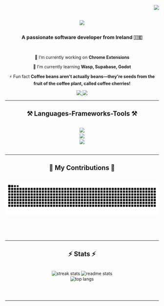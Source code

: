 <img align="right" src="https://visitor-badge.laobi.icu/badge?page_id=T1M00R/T1M00R" />

<h1 align="center">
    <img src="https://readme-typing-svg.herokuapp.com/?font=Righteous&size=35&center=true&vCenter=true&width=500&height=70&duration=4000&lines=Hi+There!+👋;+I'm+Timoor!;" />
</h1>

<h3 align="center">A passionate software developer from Ireland 🇮🇪</h3>

<br/>

<div align="center">
 
 🔭 I’m currently working on **Chrome Extensions**
 
 🌱 I’m currently learning **Wasp, Supabase, Godot**

⚡ Fun fact **Coffee beans aren't actually beans—they're seeds from the fruit of the coffee plant, called coffee cherries!**

 </div>
 
<div align="center"> 
  <a href="mailto:timoor.nurzhanov+github@gmail.com">
    <img src="https://img.shields.io/badge/Gmail-333333?style=for-the-badge&logo=gmail&logoColor=red" />
  </a>
  <a href="https://www.linkedin.com/in/timoor-nurzhanov-05391b248/)" target="_blank">
    <img src="https://img.shields.io/badge/LinkedIn-0077B5?style=for-the-badge&logo=linkedin&logoColor=white" target="_blank" />
  </a>
</div>

 <hr/>
 
<h2 align="center">⚒️ Languages-Frameworks-Tools ⚒️</h2>
<br/>
<div align="center">
    <img src="https://skillicons.dev/icons?i=html,css,bootstrap,tailwind,github,figma,vscode,git,linux,notion" /><br>
    <img src="https://skillicons.dev/icons?i=react,javascript,typescript,nodejs,express,nextjs,python,mongodb,supabase,java,eclipse" /><br>
    <img src="https://skillicons.dev/icons?i=blender,docker,unity,godot,discord,discordbots" /><br>
</div>






<br/>
<hr/>

<div align="center">
  <h2>🐍 My Contributions 🐍</h2>
  <br>
  <img alt="snake eating my contributions" src="https://raw.githubusercontent.com/T1M00R/T1M00R/output/github-contribution-grid-snake.svg" />
  
  <br/><br/><br/>
</div>

<hr/>

<h2 align="center">⚡ Stats ⚡</h2>
<br>
<div align=center>
  <img width=390 src="https://streak-stats.demolab.com/?user=salesp07&count_private=true&theme=react&border_radius=10" alt="streak stats"/>
  <img width=390 src="https://github-readme-stats.vercel.app/api?username=T1M00R&count_private=true&show_icons=true&theme=react&rank_icon=github&border_radius=10" alt="readme stats" />
  <br/>
  <img width=325 align="center" src="https://github-readme-stats.vercel.app/api/top-langs/?username=T1M00R&hide=HTML&langs_count=8&layout=compact&theme=react&border_radius=10&size_weight=0.5&count_weight=0.5&exclude_repo=github-readme-stats" alt="top langs" />
</div>

<br/><br/>

<hr/>

<br/>



<br/>
